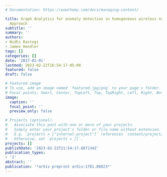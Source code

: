 ```yaml
---
# Documentation: https://wowchemy.com/docs/managing-content/

title: Graph Analytics for anomaly detection in homogeneous wireless networks-A Simulation
  Approach
subtitle: ''
summary: ''
authors:
- Nidhi Rastogi
- James Hendler
tags: []
categories: []
date: '2017-01-01'
lastmod: 2023-02-22T16:54:17-05:00
featured: false
draft: false

# Featured image
# To use, add an image named `featured.jpg/png` to your page's folder.
# Focal points: Smart, Center, TopLeft, Top, TopRight, Left, Right, BottomLeft, Bottom, BottomRight.
image:
  caption: ''
  focal_point: ''
  preview_only: false

# Projects (optional).
#   Associate this post with one or more of your projects.
#   Simply enter your project's folder or file name without extension.
#   E.g. `projects = ["internal-project"]` references `content/project/deep-learning/index.md`.
#   Otherwise, set `projects = []`.
projects: []
publishDate: '2023-02-22T21:54:17.687134Z'
publication_types:
- '2'
abstract: ''
publication: '*arXiv preprint arXiv:1701.06823*'
---
```

